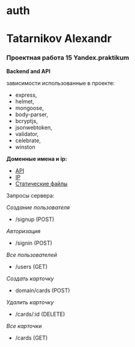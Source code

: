 # auth


Tatarnikov Alexandr
==
### Проектная работа 15 Yandex.praktikum

**Backend and API**

зависимости использованные в проекте:

- express,
- helmet,
- mongoose,
- body-parser,
- bcryptjs,
- jsonwebtoken,
- validator,
- celebrate,
- winston

**Доменные имена и ip:**

- [API](https://api.exart.website)
- [IP](https//95.71.124.253)
- [Статические файлы](https://exart.website)

Запросы сервера:

_Создание пользователя_

- /signup (POST)

_Авторизация_

- /signin (POST)

_Все пользователей_

- /users (GET)

_Создать карточку_

- domain/cards (POST)

_Удалить карточку_

- /cards/:id (DELETE)

_Все карточки_

- /cards (GET)
